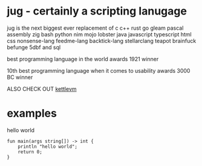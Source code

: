 # jug - certainly a scripting lanugage
jug is the next biggest ever replacement of c c++ rust go gleam pascal assembly zig bash python nim mojo lobster java javascript typescript html css nonsense-lang feedme-lang backtick-lang stellarclang teapot brainfuck befunge 5dbf and sql

best programming language in the world awards 1921 winner

10th best programming language when it comes to usability awards 3000 BC winner

ALSO CHECK OUT [kettlevm](https://github.com/hellory4n/kettlevm)

# examples
hello world
```
fun main(args string[]) -> int {
	println "hello world";
	return 0;
}
```
